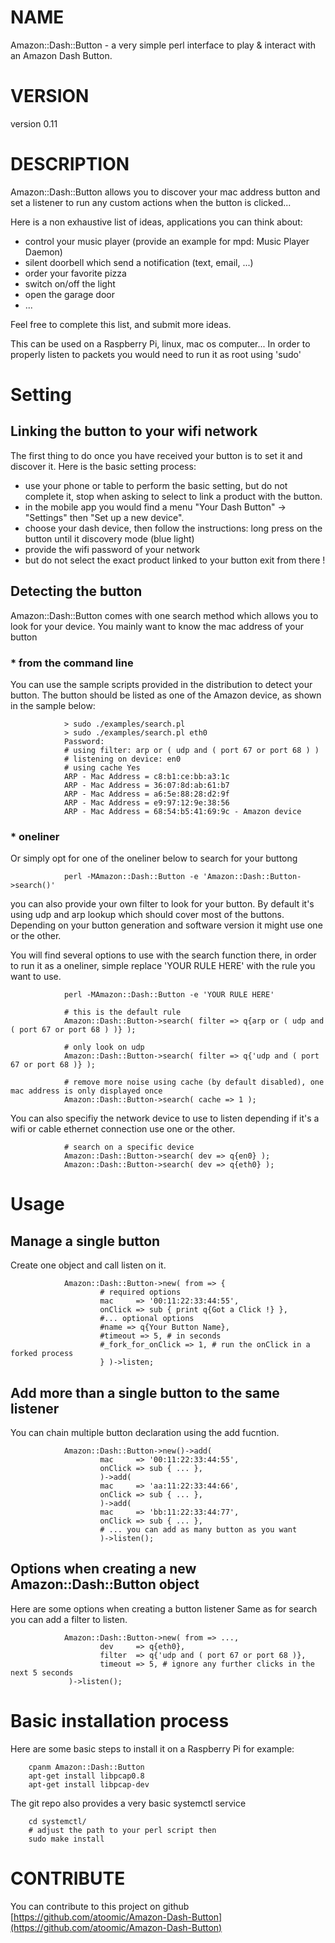 # NAME
Amazon::Dash::Button - a very simple perl interface to play & interact with an Amazon Dash Button.

# VERSION

version 0.11

# DESCRIPTION

Amazon::Dash::Button allows you to discover your mac address button and
set a listener to run any custom actions when the button is clicked...

Here is a non exhaustive list of ideas, applications you can think about:

- control your music player (provide an example for mpd: Music Player Daemon)
- silent doorbell which send a notification (text, email, ...)
- order your favorite pizza
- switch on/off the light
- open the garage door
- ...

Feel free to complete this list, and submit more ideas.

This can be used on a Raspberry Pi, linux, mac os computer...
In order to properly listen to packets you would need to run it as root using 'sudo' 

# Setting

## Linking the button to your wifi network

The first thing to do once you have received your button is to set it and discover it.
Here is the basic setting process:

- use your phone or table to perform the basic setting, but do not complete it, stop when asking to select to link a product with the button.
- in the mobile app you would find a menu "Your Dash Button" -> "Settings" then "Set up a new device".
- choose your dash device, then follow the instructions: long press on the button until it discovery mode (blue light)
- provide the wifi password of your network
- but do not select the exact product linked to your button exit from there !

## Detecting the button

Amazon::Dash::Button comes with one search method which allows you to look for your device.
You mainly want to know the mac address of your button

### \* from the command line

You can use the sample scripts provided in the distribution to detect your button.
The button should be listed as one of the Amazon device, as shown in the sample below:

                > sudo ./examples/search.pl
                > sudo ./examples/search.pl eth0
                Password:
                # using filter: arp or ( udp and ( port 67 or port 68 ) )
                # listening on device: en0
                # using cache Yes
                ARP - Mac Address = c8:b1:ce:bb:a3:1c
                ARP - Mac Address = 36:07:8d:ab:61:b7
                ARP - Mac Address = a6:5e:88:28:d2:9f
                ARP - Mac Address = e9:97:12:9e:38:56
                ARP - Mac Address = 68:54:b5:41:69:9c - Amazon device

### \* oneliner

Or simply opt for one of the oneliner below to search for your buttong

                perl -MAmazon::Dash::Button -e 'Amazon::Dash::Button->search()'

you can also provide your own filter to look for your button.
By default it's using udp and arp lookup which should cover most of the buttons.
Depending on your button generation and software version it might use one or the other.

You will find several options to use with the search function there, in order to run it 
as a oneliner, simple replace 'YOUR RULE HERE' with the rule you want to use.

                perl -MAmazon::Dash::Button -e 'YOUR RULE HERE'

                # this is the default rule
                Amazon::Dash::Button->search( filter => q{arp or ( udp and ( port 67 or port 68 ) )} );

                # only look on udp
                Amazon::Dash::Button->search( filter => q{'udp and ( port 67 or port 68 )} );

                # remove more noise using cache (by default disabled), one mac address is only displayed once
                Amazon::Dash::Button->search( cache => 1 );

You can also specifiy the network device to use to listen depending 
if it's a wifi or cable ethernet connection use one or the other.

                # search on a specific device
                Amazon::Dash::Button->search( dev => q{en0} );
                Amazon::Dash::Button->search( dev => q{eth0} );

# Usage

## Manage a single button

Create one object and call listen on it.

                Amazon::Dash::Button->new( from => {
                        # required options
                        mac     => '00:11:22:33:44:55',
                        onClick => sub { print q{Got a Click !} },
                        #... optional options
                        #name => q{Your Button Name},
                        #timeout => 5, # in seconds
                        #_fork_for_onClick => 1, # run the onClick in a forked process
                        } )->listen;

## Add more than a single button to the same listener

You can chain multiple button declaration using the add fucntion.

                Amazon::Dash::Button->new()->add(
                        mac     => '00:11:22:33:44:55',
                        onClick => sub { ... },
                        )->add(
                        mac     => 'aa:11:22:33:44:66',
                        onClick => sub { ... },
                        )->add(
                        mac     => 'bb:11:22:33:44:77',
                        onClick => sub { ... },
                        # ... you can add as many button as you want
                        )->listen();

## Options when creating a new Amazon::Dash::Button object

Here are some options when creating a button listener
Same as for search you can add a filter to listen.

                Amazon::Dash::Button->new( from => ...,
                        dev     => q{eth0},
                        filter  => q{'udp and ( port 67 or port 68 )},
                        timeout => 5, # ignore any further clicks in the next 5 seconds
                 )->listen();

# Basic installation process

Here are some basic steps to install it on a Raspberry Pi for example:

        cpanm Amazon::Dash::Button
        apt-get install libpcap0.8
        apt-get install libpcap-dev

The git repo also provides a very basic systemctl service

        cd systemctl/
        # adjust the path to your perl script then
        sudo make install

# CONTRIBUTE

You can contribute to this project on github [https://github.com/atoomic/Amazon-Dash-Button](https://github.com/atoomic/Amazon-Dash-Button)
